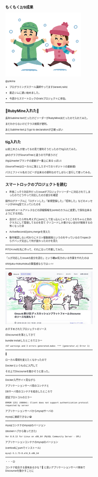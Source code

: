<style> body { font-size: 8px } </style>

## もくもく2/9成果

<img src="/meetups/images/snow.png" width="250">

@yokina

- プログラミングスクール講師やってます(laravel,rails)

- 最近ジムに通い始めました。

- 今週からスマートロックのrailsプロジェクトに参加。

---

## 💎RubyMine入れた💎

長年Sublime textだったけどリーダーがRubyMine派だったので入れてみた。

まだわからないけどクラス検索が便利。

あとSublime textよりgo to declarationが正確っぽい

---

## tig入れた

以前三木さんが使ってるの見て便利そうだったのでtig入れてみた。

gitのグラフがSourceTreeと違うので戸惑うけど

(tigはmasterブランチの最新が一番上に来るっぽい)

(SourceTreeはローカルに落としたすべてのリポジトリの最新順)

パスとファイル名のコピーが出来るの便利なのでしばらく並行して使ってみる。

---


## スマートロックのプロジェクトを読む

- 昨夜こっそり対応中だったissueがプロジェクトリーダーに対応されてしまったのでどうやって対応したのか差分を確認

操作ログテーブルに「ログインした」「新規登録した」「招待した」などのメッセージがstring型で入っていたのを

UserIdやメールアドレスなどの詳細情報をjsonbのカラムに変更して保存出来るようにする対応。


- 自分だったら何も考えずにjsonにして突っ込んじゃうところをちゃんと別のクラスにして管理してるのを見て
クソコードしか書けない自分が開発するの怖くなった😰

- ActiveRecordのjoins,mergeを覚えた

- 動作確認しない代わりにテスト駆動開発というのをやっているのでrspecからデバッグ文出して何が変わったのかを見た

---

PITCH.mdを先に作って、それに沿って作業してみた。

---

「人が対応したissueの差分を読む」という~~眠い~~気力のいる作業をやれたのは

shinjuku-mokumokuの緊張感ならでは☺️⚡️⚡️

---

<img src="/meetups/images/disc.jpg" width="300">

おすすめされたプロジェクトのソース

(Discourse)を落としてきて

bundle installしたところでエラー

```
(67 warnings and 3 errors generated.make: *** [generator.o] Error 1)
```

---

🤔

ローカル環境を変えたくなかったので

Dockerというものに入門して

その上でDiscourseを動かそうと思った。

---

Docker入門サイト見ながら

アプリケーションサーバ用のコンテナと

DBサーバ用のコンテナを結合したところで

認証プロトコルのエラー

```
ERROR 1251 (08004): Client does not support authentication protocol requested by server
```

アプリケーションサーバからmysqlサーバの

mysqlに接続できない😭

---

mysqlコンテナのmysqlのバージョン

(dockerハブから取ってきた)


```
Ver 8.0.13 for Linux on x86_64 (MySQL Community Server - GPL)
```

アプリケーションコンテナのmysqlのバージョン

(centos6にyumでインストール)

```
mysql-5.1.73-8.el6_8.x86_64

```
---

・・・😑



コンテナ結合する意味あるかな？🤔
と思いアプリケーションサーバ単体でDiscourseを動かすことに
